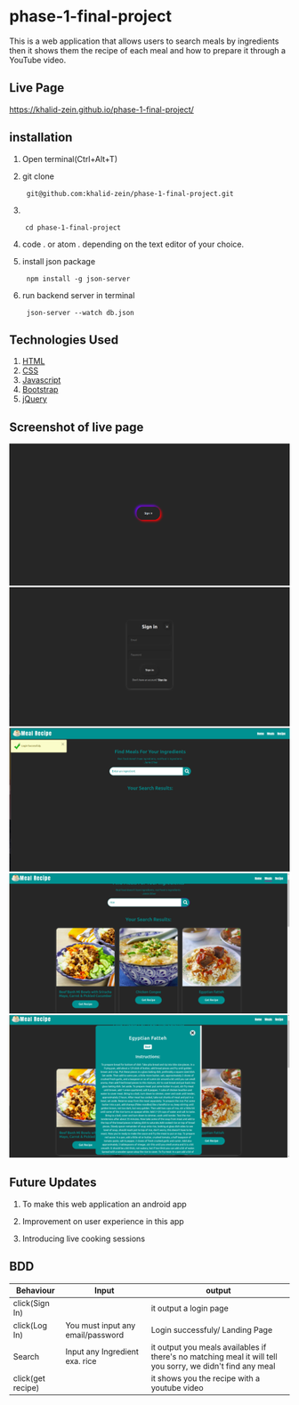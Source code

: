 # phase-1-final-project

This is a web application that allows users to search meals by ingredients then it shows them the recipe of each meal and how to prepare it through a YouTube video.

## Live Page

https://khalid-zein.github.io/phase-1-final-project/

## installation

1. Open terminal(Ctrl+Alt+T)

2. git clone        

        git@github.com:khalid-zein/phase-1-final-project.git

3. 

        cd phase-1-final-project

4. code . or atom . depending on the text editor of your choice.

5. install json package 

        npm install -g json-server

6. run backend server in terminal 

        json-server --watch db.json

## Technologies Used

1. [HTML](https://)
2. [CSS](https://)
3. [Javascript](https://)
4. [Bootstrap](https://)
5. [jQuery](https://)

## Screenshot of live page
<img src ="./img/A.png">
<img src ="./img/B.png">
<img src ="./img/C.png">
<img src ="./img/D.png">
<img src ="./img/E.png">

## Future Updates

1. To make this web application an android app

2. Improvement on user experience in this app

3. Introducing live cooking sessions

## BDD

|Behaviour                         | Input                                 |                                                 output|
| ---------------------------------| ------------------------------------- | ----------------------------------------------------- |
| click(Sign In)                   |                                       |   it output a login page                              |
| click(Log In)                    |   You must input any email/password   |   Login successfuly/ Landing Page                     |
| Search                           |   Input any Ingredient exa. rice      |   it output you meals availables if there's no matching meal it will tell you sorry, we didn't find any meal|
| click(get recipe)                |                                       |   it shows you the recipe with a youtube video        |


